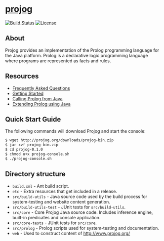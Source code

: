 # [projog](http://www.projog.org/)
[![Build Status](https://travis-ci.org/s-webber/projog.png?branch=master)](https://travis-ci.org/s-webber/projog)
[![License](https://img.shields.io/badge/license-Apache%20v2.0-blue.svg)](http://www.apache.org/licenses/LICENSE-2.0)

## About

Projog provides an implementation of the Prolog programming language for the Java platform. Prolog is a declarative logic programming language where programs are represented as facts and rules.

## Resources

- [Frequently Asked Questions](http://projog.org/faq.html)
- [Getting Started](http://projog.org/getting-started.html)
- [Calling Prolog from Java](http://projog.org/calling-prolog-from-java.html)
- [Extending Prolog using Java](http://projog.org/extending-prolog-with-java.html)

## Quick Start Guide

The following commands will download Projog and start the console:

```sh
$ wget http://projog.org/downloads/projog-bin.zip
$ jar xvf projog-bin.zip
$ cd projog-0.1.0
$ chmod u+x projog-console.sh
$ ./projog-console.sh
```

## Directory structure

* `build.xml` - Ant build script.
* `etc` - Extra resources that get included in a release.
* `src/build-utils` - Java source code used by the build process for system-testing and website content generation.
* `src/build-utils-test` - JUnit tests for `src/build-utils`.
* `src/core` - Core Projog Java source code. Includes inference engine, built-in predicates and console application.
* `src/core-tests` - JUnit tests for `src/core`.
* `src/prolog` - Prolog scripts used for system-testing and documentation.
* `web` - Used to construct content of http://www.projog.org/
